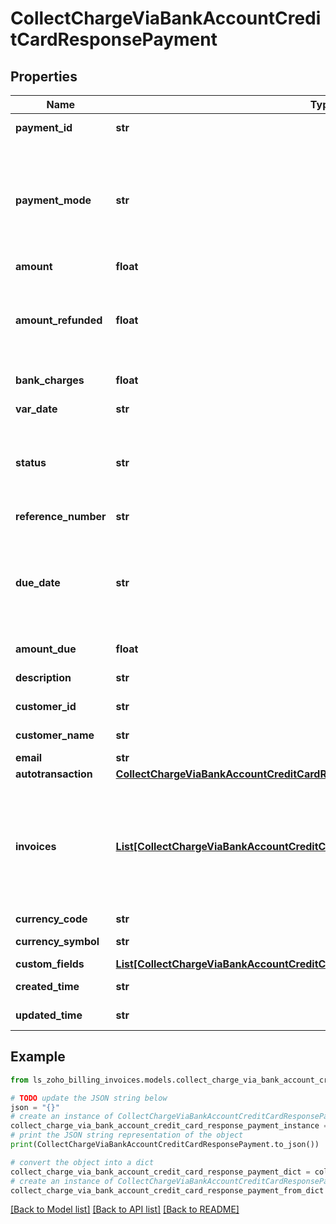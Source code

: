 # CollectChargeViaBankAccountCreditCardResponsePayment


## Properties

Name | Type | Description | Notes
------------ | ------------- | ------------- | -------------
**payment_id** | **str** | The payment ID of the payment made for the invoice. | [optional] 
**payment_mode** | **str** | The mode in which payment is made for the invoice. This can be &lt;code&gt;check&lt;/code&gt;, &lt;code&gt;cash&lt;/code&gt;, &lt;code&gt;creditcard&lt;/code&gt;, &lt;code&gt;banktransfer&lt;/code&gt;, &lt;code&gt;bankremittance&lt;/code&gt;, &lt;code&gt;autotransaction&lt;/code&gt; or &lt;code&gt;others&lt;/code&gt;. | [optional] 
**amount** | **float** | Amount paid for the invoice. | [optional] 
**amount_refunded** | **float** | Amount that is refund. Refunds are applicable only for payments whose payment_mode is &lt;code&gt;autotransaction&lt;/code&gt;. Refunds would be made to the respective card provided by the customer. | [optional] 
**bank_charges** | **float** | Denotes any additional bank charges. | [optional] 
**var_date** | **str** | Date on which the invoice is paid. | [optional] 
**status** | **str** | Status of the invoice. It can be &lt;code&gt;paid&lt;/code&gt;, &lt;code&gt;sent&lt;/code&gt;, &lt;code&gt;overdue&lt;/code&gt;, &lt;code&gt;partially_paid&lt;/code&gt; or &lt;code&gt;void&lt;/code&gt;. | [optional] 
**reference_number** | **str** | Reference number of the invoice for which payment is made. | [optional] 
**due_date** | **str** | Date on which the invoice is due. If the invoice is not fully paid on or before this date, the status of the invoice will be changed to &lt;code&gt;overdue&lt;/code&gt;. If the invoice is only partially paid, its status will be &lt;code&gt;partially_paid&lt;/code&gt;. | [optional] 
**amount_due** | **float** | Balance amount that is due for the invoice. | [optional] 
**description** | **str** | Small description of the payment made for the invoice. | [optional] 
**customer_id** | **str** | Customer ID of the customer to whom the invoice is raised. | [optional] 
**customer_name** | **str** | Name of the customer to whom the invoice is raised. | [optional] 
**email** | **str** | Email address of the customer. | [optional] 
**autotransaction** | [**CollectChargeViaBankAccountCreditCardResponsePaymentAutotransaction**](CollectChargeViaBankAccountCreditCardResponsePaymentAutotransaction.md) |  | [optional] 
**invoices** | [**List[CollectChargeViaBankAccountCreditCardResponsePaymentInvoicesInner]**](CollectChargeViaBankAccountCreditCardResponsePaymentInvoicesInner.md) | List of invoices associated with the payment. Each invoice object contains &lt;code&gt;invoice_id&lt;/code&gt;, &lt;code&gt;invoice_number&lt;/code&gt;, &lt;code&gt;date&lt;/code&gt;, &lt;code&gt;invoice_amount&lt;/code&gt;, &lt;code&gt;amount_applied&lt;/code&gt; and &lt;code&gt;balance_amount&lt;/code&gt;. | [optional] 
**currency_code** | **str** | The customer&#39;s currency code. | [optional] 
**currency_symbol** | **str** | The customer&#39;s currency symbol. | [optional] 
**custom_fields** | [**List[CollectChargeViaBankAccountCreditCardResponsePaymentCustomFieldsInner]**](CollectChargeViaBankAccountCreditCardResponsePaymentCustomFieldsInner.md) | Additional fields for the invoices. | [optional] 
**created_time** | **str** | Time when the invoice was created. | [optional] 
**updated_time** | **str** | Time when the invoice details were last updated. | [optional] 

## Example

```python
from ls_zoho_billing_invoices.models.collect_charge_via_bank_account_credit_card_response_payment import CollectChargeViaBankAccountCreditCardResponsePayment

# TODO update the JSON string below
json = "{}"
# create an instance of CollectChargeViaBankAccountCreditCardResponsePayment from a JSON string
collect_charge_via_bank_account_credit_card_response_payment_instance = CollectChargeViaBankAccountCreditCardResponsePayment.from_json(json)
# print the JSON string representation of the object
print(CollectChargeViaBankAccountCreditCardResponsePayment.to_json())

# convert the object into a dict
collect_charge_via_bank_account_credit_card_response_payment_dict = collect_charge_via_bank_account_credit_card_response_payment_instance.to_dict()
# create an instance of CollectChargeViaBankAccountCreditCardResponsePayment from a dict
collect_charge_via_bank_account_credit_card_response_payment_from_dict = CollectChargeViaBankAccountCreditCardResponsePayment.from_dict(collect_charge_via_bank_account_credit_card_response_payment_dict)
```
[[Back to Model list]](../README.md#documentation-for-models) [[Back to API list]](../README.md#documentation-for-api-endpoints) [[Back to README]](../README.md)


